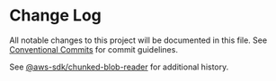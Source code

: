 # Change Log

All notable changes to this project will be documented in this file.
See [Conventional Commits](https://conventionalcommits.org) for commit guidelines.

See [@aws-sdk/chunked-blob-reader](https://github.com/aws/aws-sdk-js-v3/blob/main/packages/chunked-blob-reader/CHANGELOG.md) for additional history.